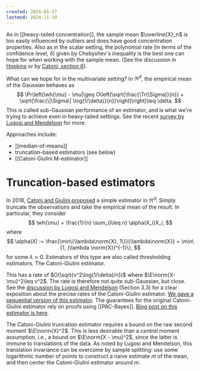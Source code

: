 ```yaml
---
created: 2024-05-27
lastmod: 2024-11-10
---
```


As in [[heavy-tailed concentration]], the sample mean $\overline{X}_n$ is too easily influenced by outliers and does have good concentration properties. Also as in the scalar setting, the polynomial rate (in terms of the confidence level, $\delta$) given by Chebyshev's inequality is the best one can hope for when working with the sample mean. (See the discussion in [Hopkins](https://arxiv.org/pdf/1809.07425) or by [Catoni, section 6](http://www.numdam.org/item/10.1214/11-AIHP454.pdf)). 

What can we hope for in the multivariate setting? In $\Re^d$, the empirical mean of the Gaussian behaves as 
$$
\Pr\left(\wh{\mu} - \mu|\geq O\left(\sqrt{\frac{\Tr(\Sigma)}{n}} + \sqrt{\frac{\|\Sigma\| \log(1/\delta)}{n}}\right)\right)\leq \delta.
$$
This is called sub-Gaussian performance of an estimator, and is what we're trying to achieve even in heavy-tailed settings.  See the recent [survey by Lugosi and Mendelson](https://arxiv.org/pdf/1906.04280) for more. 

Approaches include: 
- [[median-of-means]] 
- truncation-based estimators (see below)
- [[Catoni-Giulini M-estimator]]

# Truncation-based estimators 
In 2018, [Catoni and Giulini proposed](https://arxiv.org/pdf/1802.04308) a simple estimator in $\Re^d$: Simply truncate the observations and take the empirical mean of the result. In particular, they consider 
$$
\wh{\mu} = \frac{1}{n} \sum_{i\leq n} \alpha(X_i)X_i,
$$
where 
$$
\alpha(X) := \frac{\min\{\lambda\norm{X}, 1\}}{\lambda\norm{X}} = \min\{1, (\lambda \norm{X})^{-1}\},
$$
for some $\lambda>0$. Estimators of this type are also called thresholding estimators. The Catoni-Giulini estimator. 

This has a rate of $O(\sqrt{v^2\log(1/\delta)/n})$ where $\E\norm{X-\mu}^2\leq v^2$. The rate is therefore not quite sub-Gaussian, but close. See the [discussion by Lugosi and Mendelson](https://arxiv.org/pdf/1906.04280) (Section 3.3) for a clear exposition about the precise rates of the Catoni-Giulini estimator. [We gave a sequential version of this estimator](https://arxiv.org/abs/2311.08168). The guarantees for the original Catoni-Giulini estimator rely on proofs using [[PAC-Bayes]]. [Blog post on this estimator is here](https://benchugg.com/research_notes/catoni_giulini/). 

The Catoni-Giulini truncation estimator requires a bound on the raw second moment $\E\norm{X}^2$. This is less desirable than a _central_ moment assumption, i.e., a bound on $\E\norm{X - \mu}^2$, since the latter is immune to translations of the data.  As noted by Lugosi and Mendelson, this translation invariance can be overcome by sample splitting: use some logarithmic number of points to construct a naive estimate $m$ of the mean, and then center the Catoni-Giulini estimator around $m$. 
